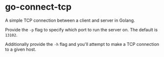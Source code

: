 # go-connect-tcp

A simple TCP connection between a client and server in Golang.

Provide the `-p` flag to specify which port to run the server on. The default is `13102`.

Additionally provide the `-h` flag and you'll attempt to make a TCP connection to a given host.
